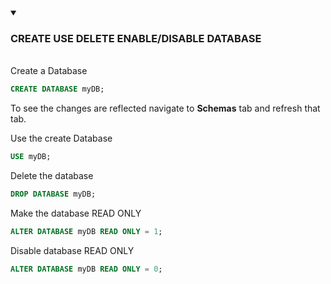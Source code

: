 <details open>
<summary><h3> CREATE USE DELETE ENABLE/DISABLE DATABASE</h3></summary>
<br/>
Create a Database

```sql
CREATE DATABASE myDB;
```

To see the changes are reflected navigate to **Schemas** tab and refresh that tab.

Use the create Database

```sql
USE myDB;
```

Delete the database

```sql
DROP DATABASE myDB;
```

Make the database READ ONLY

```sql
ALTER DATABASE myDB READ ONLY = 1;
```

Disable database READ ONLY

```sql
ALTER DATABASE myDB READ ONLY = 0;
```

</details>
